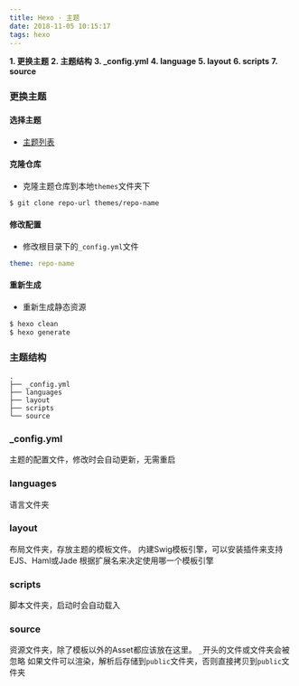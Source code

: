 ```yaml
---
title: Hexo · 主题
date: 2018-11-05 10:15:17
tags: hexo
---
```


**1. 更换主题**
**2. 主题结构**
**3. \_config.yml**
**4. language**
**5. layout**
**6. scripts**
**7. source**

<!-- more -->

### 更换主题

#### 选择主题
- [主题列表](https://hexo.io/themes/)

#### 克隆仓库
- 克隆主题仓库到本地`themes`文件夹下
```bash
$ git clone repo-url themes/repo-name
```

#### 修改配置
- 修改根目录下的`_config.yml`文件
```yaml _config.yml
theme: repo-name
```

#### 重新生成
- 重新生成静态资源
```bash
$ hexo clean
$ hexo generate
```

### 主题结构

```
.
├── _config.yml
├── languages
├── layout
├── scripts
└── source
```

### \_config.yml

主题的配置文件，修改时会自动更新，无需重启

### languages

语言文件夹

### layout

布局文件夹，存放主题的模板文件。
内建Swig模板引擎，可以安装插件来支持EJS、Haml或Jade
根据扩展名来决定使用哪一个模板引擎

### scripts

脚本文件夹，启动时会自动载入

### source

资源文件夹，除了模板以外的Asset都应该放在这里。
`_`开头的文件或文件夹会被忽略
如果文件可以渲染，解析后存储到`public`文件夹，否则直接拷贝到`public`文件夹
